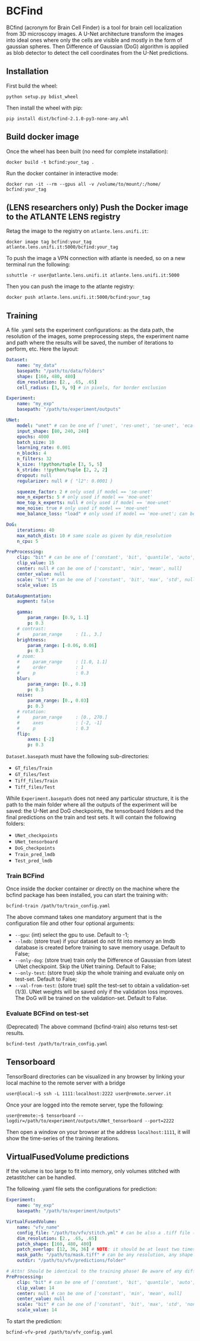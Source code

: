 # BCFind

BCfind (acronym for Brain Cell Finder) is a tool for brain cell localization from 3D microscopy images. A U-Net architecture transform the images into ideal ones where only the cells are visible and mostly in the form of gaussian spheres. Then Difference of Gaussian (DoG) algorithm is applied as blob detector to detect the cell coordinates from the U-Net predictions.

## Installation

First build the wheel:

```console
python setup.py bdist_wheel
```

Then install the wheel with pip:

```console
pip install dist/bcfind-2.1.0-py3-none-any.whl
```

## Build docker image

Once the wheel has been built (no need for complete installation):

```console
docker build -t bcfind:your_tag .
```

Run the docker container in interactive mode:

```console
docker run -it --rm --gpus all -v /volume/to/mount/:/home/ bcfind:your_tag
```

## (LENS researchers only) Push the Docker image to the ATLANTE LENS registry

Retag the image to the registry on `atlante.lens.unifi.it`:

```console
docker image tag bcfind:your_tag atlante.lens.unifi.it:5000/bcfind:your_tag
```

To push the image a VPN connection with atlante is needed, so on a new terminal run the following:

```console
sshuttle -r user@atlante.lens.unifi.it atlante.lens.unifi.it:5000
```

Then you can push the image to the atlante registry:

```console
docker push atlante.lens.unifi.it:5000/bcfind:your_tag
```

## Training

A file .yaml sets the experiment configurations: as the data path, the resolution of the images, some preprocessing steps, the experiment name and path where the results will be saved, the number of iterations to perform, etc.
Here the layout:

```yaml
Dataset:
    name: "my_data"
    basepath: "/path/to/data/folders"
    shape: [160, 480, 480]
    dim_resolution: [2., .65, .65]
    cell_radius: [3, 9, 9] # in pixels, for border exclusion

Experiment:
    name: "my_exp"
    basepath: "/path/to/experiment/outputs"

UNet:
    model: "unet" # can be one of ['unet', 'res-unet', 'se-unet', 'eca-unet', 'attention-unet', 'moe-unet']
    input_shape: [80, 240, 240]
    epochs: 4000
    batch_size: 10
    learning_rate: 0.001
    n_blocks: 4
    n_filters: 32
    k_size: !!python/tuple [3, 5, 5]
    k_stride: !!python/tuple [2, 2, 2]
    dropout: null
    regularizer: null # { "l2": 0.0001 }

    squeeze_factor: 2 # only used if model == 'se-unet'
    moe_n_experts: 5 # only used if model == 'moe-unet'
    moe_top_k_experts: null # only used if model == 'moe-unet'
    moe_noise: true # only used if model == 'moe-unet'
    moe_balance_loss: "load" # only used if model == 'moe-unet'; can be 'load' or 'importance'

DoG:
    iterations: 40
    max_match_dist: 10 # same scale as given by dim_resolution
    n_cpu: 5

PreProcessing:
    clip: "bit" # can be one of ['constant', 'bit', 'quantile', 'auto', null]
    clip_value: 15
    center: null # can be one of ['constant', 'min', 'mean', null]
    center_value: null
    scale: "bit" # can be one of ['constant', 'bit', 'max', 'std', null]
    scale_value: 15

DataAugmentation:
    augment: false

    gamma:
        param_range: [0.9, 1.1]
        p: 0.3
    # contrast:
    #     param_range     : [1., 3.]
    brightness:
        param_range: [-0.06, 0.06]
        p: 0.3
    # zoom:
    #     param_range     : [1.0, 1.1]
    #     order           : 1
    #     p               : 0.3
    blur:
        param_range: [0., 0.3]
        p: 0.3
    noise:
        param_range: [0., 0.03]
        p: 0.3
    # rotation:
    #     param_range     : [0., 270.]
    #     axes            : [-2, -1]
    #     p               : 0.3
    flip:
        axes: [-2]
        p: 0.3
```

`Dataset.basepath` must have the following sub-directories:

-   `GT_files/Train`
-   `GT_files/Test`
-   `Tiff_files/Train`
-   `Tiff_files/Test`

While `Experiment.basepath` does not need any particular structure, it is the path to the main folder where all the outputs of the experiment will be saved: the U-Net and DoG checkpoints, the tensorboard folders and the final predictions on the train and test sets.
It will contain the following folders:

-   `UNet_checkpoints`
-   `UNet_tensorboard`
-   `DoG_checkpoints`
-   `Train_pred_lmdb`
-   `Test_pred_lmdb`

### Train BCFind

Once inside the docker container or directly on the machine where the bcfind package has been installed, you can start the training with:

```console
bcfind-train /path/to/train_config.yaml
```

The above command takes one mandatory argument that is the configuration file and other four optional arguments:

-   `--gpu`: (int) select the gpu to use. Default to -1;
-   `--lmdb`: (store true) if your dataset do not fit into memory an lmdb database is created before training to save memory usage. Default to False;
-   `--only-dog`: (store true) train only the Difference of Gaussian from latest UNet checkpoint. Skip the UNet training. Default to False;
-   `--only-test`: (store true) skip the whole training and evaluate only on test-set. Default to False;
-   `--val-from-test`: (store true) split the test-set to obtain a validation-set (1/3). UNet weights will be saved only if the validation loss improves. The DoG will be trained on the validation-set. Default to False.

### Evaluate BCFind on test-set

(Deprecated) The above command (bcfind-train) also returns test-set results.

```console
bcfind-test /path/to/train_config.yaml
```

## Tensorboard

TensorBoard directories can be visualized in any browser by linking your local machine to the remote server with a bridge

```console
user@local:~$ ssh -L 1111:localhost:2222 user@remote.server.it
```

Once your are logged into the remote server, type the following:

```console
user@remote:~$ tensorboard --logdir=/path/to/experiment/outputs/UNet_tensorboard --port=2222
```

Then open a window on your browser at the address `localhost:1111`, it will show the time-series of the training iterations.

## VirtualFusedVolume predictions

If the volume is too large to fit into memory, only volumes stitched with zetastitcher can be handled.

The following .yaml file sets the configurations for prediction:

```yaml
Experiment:
    name: "my_exp"
    basepath: "/path/to/experiment/outputs"

VirtualFusedVolume:
    name: "vfv_name"
    config_file: "/path/to/vfv/stitch.yml" # can be also a .tiff file (if it fits into memory...)
    dim_resolution: [2., .65, .65]
    patch_shape: [160, 480, 480]
    patch_overlap: [12, 36, 36] # NOTE: it should be at least two times the diameter of the largest cell
    mask_path: "/path/to/mask.tiff" # can be any resolution, any shape difference with the VFV will be accounted for
    outdir: "/path/to/vfv/predictions/folder"

# Attn! Should be identical to the training phase! Be aware of any differences: check training config file!
PreProcessing:
    clip: "bit" # can be one of ['constant', 'bit', 'quantile', 'auto', null]
    clip_value: 14
    center: null # can be one of ['constant', 'min', 'mean', null]
    center_value: null
    scale: "bit" # can be one of ['constant', 'bit', 'max', 'std', 'none', null]
    scale_value: 14
```

To start the prediction:

```console
bcfind-vfv-pred /path/to/vfv_config.yaml
```
